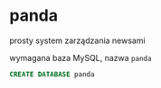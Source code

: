 # panda
prosty system zarządzania newsami

 wymagana baza MySQL, nazwa `panda`
 ```SQL
 CREATE DATABASE panda
 ```
